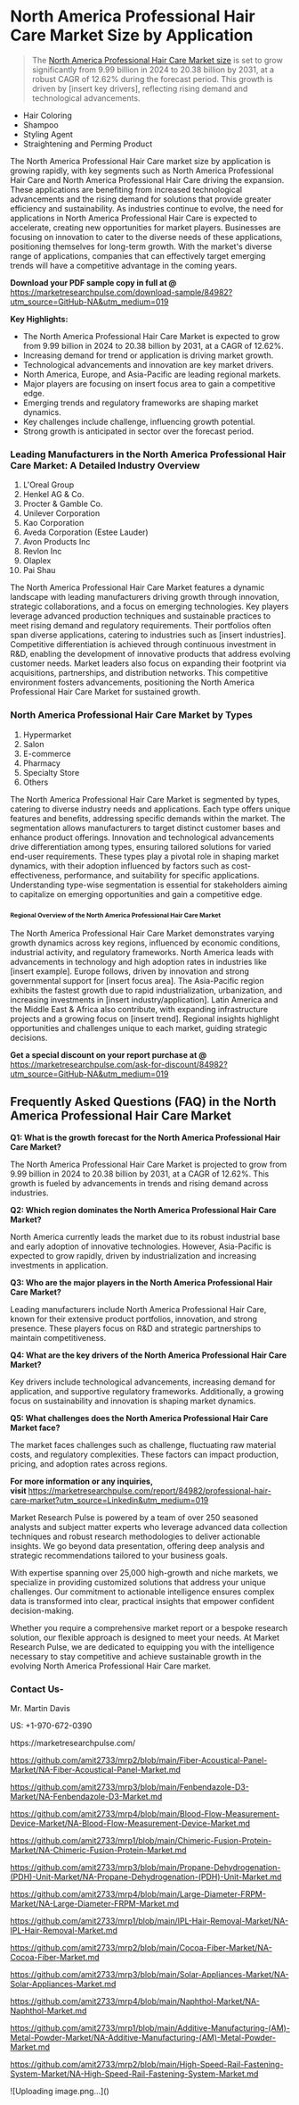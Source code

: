 <h1>North America Professional Hair Care Market&nbsp;Size by Application</h1><blockquote><p>The <a href="https://marketresearchpulse.com/download-sample/84982?utm_source=GitHub-NA&amp;utm_medium=019">North America Professional Hair Care Market size</a> is set to grow significantly from 9.99 billion in 2024 to 20.38 billion by 2031, at a robust CAGR of 12.62% during the forecast period. This growth is driven by [insert key drivers], reflecting rising demand and technological advancements.</p></blockquote><ul><li>Hair Coloring<li> Shampoo<li> Styling Agent<li> Straightening and Perming Product</li></ul><p>The North America Professional Hair Care market size by application is growing rapidly, with key segments such as North America Professional Hair Care and North America Professional Hair Care driving the expansion. These applications are benefiting from increased technological advancements and the rising demand for solutions that provide greater efficiency and sustainability. As industries continue to evolve, the need for applications in North America Professional Hair Care is expected to accelerate, creating new opportunities for market players. Businesses are focusing on innovation to cater to the diverse needs of these applications, positioning themselves for long-term growth. With the market's diverse range of applications, companies that can effectively target emerging trends will have a competitive advantage in the coming years.</p><p><strong>Download your PDF sample copy in full at @ </strong><a href="https://marketresearchpulse.com/download-sample/84982?utm_source=GitHub-NA&amp;utm_medium=019">https://marketresearchpulse.com/download-sample/84982?utm_source=GitHub-NA&amp;utm_medium=019</a></p><p><strong>Key Highlights: </strong></p><ul><li>The North America Professional Hair Care Market is expected to grow from 9.99 billion in 2024 to 20.38 billion by 2031, at a CAGR of 12.62%.</li><li>Increasing demand for trend or application is driving market growth.</li><li>Technological advancements and innovation are key market drivers.</li><li>North America, Europe, and Asia-Pacific are leading regional markets.</li><li>Major players are focusing on insert focus area to gain a competitive edge.</li><li>Emerging trends and regulatory frameworks are shaping market dynamics.</li><li>Key challenges include challenge, influencing growth potential.</li><li>Strong growth is anticipated in sector over the forecast period.</li></ul><h3>Leading Manufacturers in the North America Professional Hair Care Market: A Detailed Industry Overview</h3><ol><li>L'Oreal Group</li><li>Henkel AG & Co.</li><li>Procter & Gamble Co.</li><li>Unilever Corporation</li><li>Kao Corporation</li><li>Aveda Corporation (Estee Lauder)</li><li>Avon Products Inc</li><li>Revlon Inc</li><li>Olaplex</li><li>Pai Shau</li></ol><div class="flex max-w-full flex-col flex-grow"><div class="min-h-8 text-message flex w-full flex-col items-end gap-2 whitespace-normal break-words [.text-message+&amp;]:mt-5" dir="auto" data-message-author-role="assistant" data-message-id="fd8432e4-4910-450d-b182-61b7bfb0a01f" data-message-model-slug="gpt-4o"><div class="flex w-full flex-col gap-1 empty:hidden first:pt-[3px]"><div class="markdown prose w-full break-words dark:prose-invert light"><p>The North America Professional Hair Care Market features a dynamic landscape with leading manufacturers driving growth through innovation, strategic collaborations, and a focus on emerging technologies. Key players leverage advanced production techniques and sustainable practices to meet rising demand and regulatory requirements. Their portfolios often span diverse applications, catering to industries such as [insert industries]. Competitive differentiation is achieved through continuous investment in R&amp;D, enabling the development of innovative products that address evolving customer needs. Market leaders also focus on expanding their footprint via acquisitions, partnerships, and distribution networks. This competitive environment fosters advancements, positioning the North America Professional Hair Care Market for sustained growth.</p></div></div></div></div><h3>North America Professional Hair Care Market by Types</h3><ol><li>Hypermarket<li> Salon<li> E-commerce<li> Pharmacy<li> Specialty Store<li> Others</li></ol><div class="flex max-w-full flex-col flex-grow"><div class="min-h-8 text-message flex w-full flex-col items-end gap-2 whitespace-normal break-words [.text-message+&amp;]:mt-5" dir="auto" data-message-author-role="assistant" data-message-id="084470be-0bb7-4664-bddf-5156b4f41249" data-message-model-slug="gpt-4o-mini"><div class="flex w-full flex-col gap-1 empty:hidden first:pt-[3px]"><div class="markdown prose w-full break-words dark:prose-invert light"><p>The North America Professional Hair Care Market is segmented by types, catering to diverse industry needs and applications. Each type offers unique features and benefits, addressing specific demands within the market. The segmentation allows manufacturers to target distinct customer bases and enhance product offerings. Innovation and technological advancements drive differentiation among types, ensuring tailored solutions for varied end-user requirements. These types play a pivotal role in shaping market dynamics, with their adoption influenced by factors such as cost-effectiveness, performance, and suitability for specific applications. Understanding type-wise segmentation is essential for stakeholders aiming to capitalize on emerging opportunities and gain a competitive edge.</p></div></div></div></div><h3><span style="font-size: 11px;">Regional Overview of the North America Professional Hair Care Market</span></h3><div class="flex max-w-full flex-col flex-grow"><div class="min-h-8 text-message flex w-full flex-col items-end gap-2 whitespace-normal break-words [.text-message+&amp;]:mt-5" dir="auto" data-message-author-role="assistant" data-message-id="e9038762-ce64-4e30-91c9-9bd413514231" data-message-model-slug="gpt-4o-mini"><div class="flex w-full flex-col gap-1 empty:hidden first:pt-[3px]"><div class="markdown prose w-full break-words dark:prose-invert light"><p>The North America Professional Hair Care Market demonstrates varying growth dynamics across key regions, influenced by economic conditions, industrial activity, and regulatory frameworks. North America leads with advancements in technology and high adoption rates in industries like [insert example]. Europe follows, driven by innovation and strong governmental support for [insert focus area]. The Asia-Pacific region exhibits the fastest growth due to rapid industrialization, urbanization, and increasing investments in [insert industry/application]. Latin America and the Middle East &amp; Africa also contribute, with expanding infrastructure projects and a growing focus on [insert trend]. Regional insights highlight opportunities and challenges unique to each market, guiding strategic decisions.</p></div></div></div></div><p><strong>Get a special discount on your report purchase at @ </strong><a href="https://marketresearchpulse.com/ask-for-discount/84982?utm_source=GitHub-NA&amp;utm_medium=019">https://marketresearchpulse.com/ask-for-discount/84982?utm_source=GitHub-NA&amp;utm_medium=019</a></p><h2>Frequently Asked Questions (FAQ) in the North America Professional Hair Care Market</h2><p><strong>Q1: What is the growth forecast for the North America Professional Hair Care Market?</strong></p><p>The North America Professional Hair Care Market is projected to grow from 9.99 billion in 2024 to 20.38 billion by 2031, at a CAGR of 12.62%. This growth is fueled by advancements in trends and rising demand across industries.</p><p><strong>Q2: Which region dominates the North America Professional Hair Care Market?</strong></p><p>North America currently leads the market due to its robust industrial base and early adoption of innovative technologies. However, Asia-Pacific is expected to grow rapidly, driven by industrialization and increasing investments in application.</p><p><strong>Q3: Who are the major players in the North America Professional Hair Care Market?</strong></p><p>Leading manufacturers include North America Professional Hair Care, known for their extensive product portfolios, innovation, and strong presence. These players focus on R&amp;D and strategic partnerships to maintain competitiveness.</p><p><strong>Q4: What are the key drivers of the North America Professional Hair Care Market?</strong></p><p>Key drivers include technological advancements, increasing demand for application, and supportive regulatory frameworks. Additionally, a growing focus on sustainability and innovation is shaping market dynamics.</p><p><strong>Q5: What challenges does the North America Professional Hair Care Market face?</strong></p><p>The market faces challenges such as challenge, fluctuating raw material costs, and regulatory complexities. These factors can impact production, pricing, and adoption rates across regions.</p><p><strong>For more information or any inquiries, visit&nbsp;</strong><a href="https://marketresearchpulse.com/report/84982/professional-hair-care-market?utm_source=Linkedin&utm_medium=019">https://marketresearchpulse.com/report/84982/professional-hair-care-market?utm_source=Linkedin&utm_medium=019</a></p><p>Market Research Pulse is powered by a team of over 250 seasoned analysts and subject matter experts who leverage advanced data collection techniques and robust research methodologies to deliver actionable insights. We go beyond data presentation, offering deep analysis and strategic recommendations tailored to your business goals.</p><p>With expertise spanning over 25,000 high-growth and niche markets, we specialize in providing customized solutions that address your unique challenges. Our commitment to actionable intelligence ensures complex data is transformed into clear, practical insights that empower confident decision-making.</p><p>Whether you require a comprehensive market report or a bespoke research solution, our flexible approach is designed to meet your needs. At Market Research Pulse, we are dedicated to equipping you with the intelligence necessary to stay competitive and achieve sustainable growth in the evolving North America Professional Hair Care market.</p><h3><strong>Contact Us-</strong></h3><p>Mr. Martin Davis</p><p>US: +1-970-672-0390</p><p>https://marketresearchpulse.com/</p><p><a href="https://github.com/amit2733/mrp2/blob/main/Fiber-Acoustical-Panel-Market/NA-Fiber-Acoustical-Panel-Market.md">https://github.com/amit2733/mrp2/blob/main/Fiber-Acoustical-Panel-Market/NA-Fiber-Acoustical-Panel-Market.md</a></p><p><a href="https://github.com/amit2733/mrp3/blob/main/Fenbendazole-D3-Market/NA-Fenbendazole-D3-Market.md">https://github.com/amit2733/mrp3/blob/main/Fenbendazole-D3-Market/NA-Fenbendazole-D3-Market.md</a></p><p><a href="https://github.com/amit2733/mrp4/blob/main/Blood-Flow-Measurement-Device-Market/NA-Blood-Flow-Measurement-Device-Market.md">https://github.com/amit2733/mrp4/blob/main/Blood-Flow-Measurement-Device-Market/NA-Blood-Flow-Measurement-Device-Market.md</a></p><p><a href="https://github.com/amit2733/mrp1/blob/main/Chimeric-Fusion-Protein-Market/NA-Chimeric-Fusion-Protein-Market.md">https://github.com/amit2733/mrp1/blob/main/Chimeric-Fusion-Protein-Market/NA-Chimeric-Fusion-Protein-Market.md</a></p><p><a href="https://github.com/amit2733/mrp3/blob/main/Propane-Dehydrogenation-(PDH)-Unit-Market/NA-Propane-Dehydrogenation-(PDH)-Unit-Market.md">https://github.com/amit2733/mrp3/blob/main/Propane-Dehydrogenation-(PDH)-Unit-Market/NA-Propane-Dehydrogenation-(PDH)-Unit-Market.md</a></p><p><a href="https://github.com/amit2733/mrp4/blob/main/Large-Diameter-FRPM-Market/NA-Large-Diameter-FRPM-Market.md">https://github.com/amit2733/mrp4/blob/main/Large-Diameter-FRPM-Market/NA-Large-Diameter-FRPM-Market.md</a></p><p><a href="https://github.com/amit2733/mrp1/blob/main/IPL-Hair-Removal-Market/NA-IPL-Hair-Removal-Market.md">https://github.com/amit2733/mrp1/blob/main/IPL-Hair-Removal-Market/NA-IPL-Hair-Removal-Market.md</a></p><p><a href="https://github.com/amit2733/mrp2/blob/main/Cocoa-Fiber-Market/NA-Cocoa-Fiber-Market.md">https://github.com/amit2733/mrp2/blob/main/Cocoa-Fiber-Market/NA-Cocoa-Fiber-Market.md</a></p><p><a href="https://github.com/amit2733/mrp3/blob/main/Solar-Appliances-Market/NA-Solar-Appliances-Market.md">https://github.com/amit2733/mrp3/blob/main/Solar-Appliances-Market/NA-Solar-Appliances-Market.md</a></p><p><a href="https://github.com/amit2733/mrp4/blob/main/Naphthol-Market/NA-Naphthol-Market.md">https://github.com/amit2733/mrp4/blob/main/Naphthol-Market/NA-Naphthol-Market.md</a></p><p><a href="https://github.com/amit2733/mrp1/blob/main/Additive-Manufacturing-(AM)-Metal-Powder-Market/NA-Additive-Manufacturing-(AM)-Metal-Powder-Market.md">https://github.com/amit2733/mrp1/blob/main/Additive-Manufacturing-(AM)-Metal-Powder-Market/NA-Additive-Manufacturing-(AM)-Metal-Powder-Market.md</a></p><p><a href="https://github.com/amit2733/mrp2/blob/main/High-Speed-Rail-Fastening-System-Market/NA-High-Speed-Rail-Fastening-System-Market.md">https://github.com/amit2733/mrp2/blob/main/High-Speed-Rail-Fastening-System-Market/NA-High-Speed-Rail-Fastening-System-Market.md</a></p>
![Uploading image.png…]()
